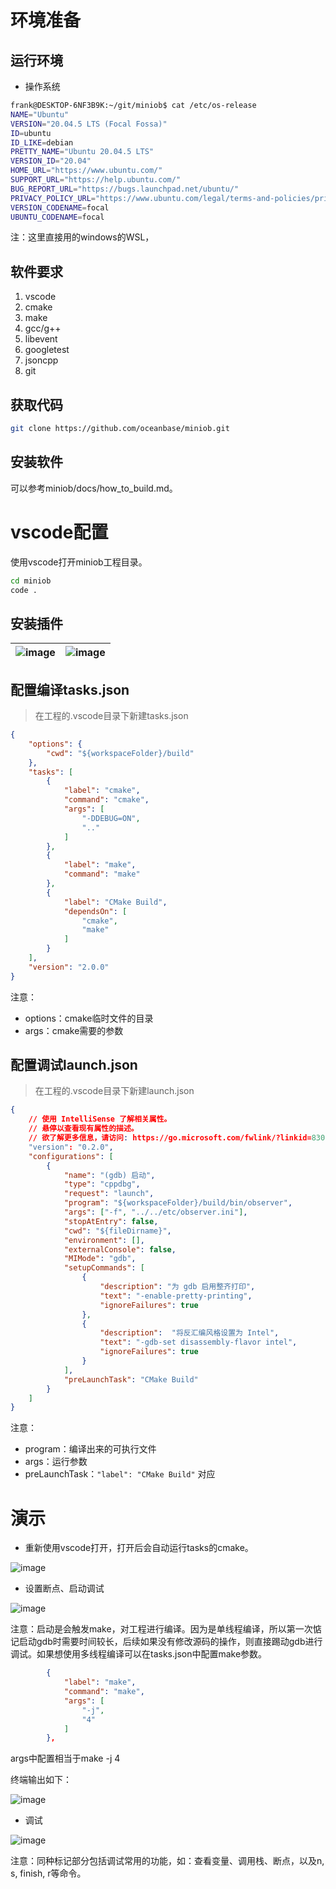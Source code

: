 # 环境准备

## 运行环境

* 操作系统

```bash
frank@DESKTOP-6NF3B9K:~/git/miniob$ cat /etc/os-release
NAME="Ubuntu"
VERSION="20.04.5 LTS (Focal Fossa)"
ID=ubuntu
ID_LIKE=debian
PRETTY_NAME="Ubuntu 20.04.5 LTS"
VERSION_ID="20.04"
HOME_URL="https://www.ubuntu.com/"
SUPPORT_URL="https://help.ubuntu.com/"
BUG_REPORT_URL="https://bugs.launchpad.net/ubuntu/"
PRIVACY_POLICY_URL="https://www.ubuntu.com/legal/terms-and-policies/privacy-policy"
VERSION_CODENAME=focal
UBUNTU_CODENAME=focal
```

注：这里直接用的windows的WSL，

## 软件要求

1. vscode
2. cmake
3. make
4. gcc/g++
5. libevent
6. googletest
7. jsoncpp
8. git

## 获取代码

```bash
git clone https://github.com/oceanbase/miniob.git
```

## 安装软件

可以参考miniob/docs/how\_to\_build.md。

# vscode配置

使用vscode打开miniob工程目录。

```bash
cd miniob
code .
```

## 安装插件

|![image](images/vscode_search_plugs.png)|![image](images/vscode_C++_plugs_detail.png)<br>|
| ----- | ----- |

## 配置编译tasks.json

> 在工程的.vscode目录下新建tasks.json

```json
{
    "options": {
        "cwd": "${workspaceFolder}/build"
    },
    "tasks": [
        {
            "label": "cmake",
            "command": "cmake",
            "args": [
                "-DDEBUG=ON",
                ".."
            ]
        },
        {
            "label": "make",
            "command": "make"
        },
        {
            "label": "CMake Build",
            "dependsOn": [
                "cmake",
                "make"
            ]
        }
    ],
    "version": "2.0.0"
}
```

注意：

* options：cmake临时文件的目录
* args：cmake需要的参数

## 配置调试launch.json

> 在工程的.vscode目录下新建launch.json

```json
{
    // 使用 IntelliSense 了解相关属性。 
    // 悬停以查看现有属性的描述。
    // 欲了解更多信息，请访问: https://go.microsoft.com/fwlink/?linkid=830387
    "version": "0.2.0",
    "configurations": [
        {
            "name": "(gdb) 启动",
            "type": "cppdbg",
            "request": "launch",
            "program": "${workspaceFolder}/build/bin/observer",
            "args": ["-f", "../../etc/observer.ini"],
            "stopAtEntry": false,
            "cwd": "${fileDirname}",
            "environment": [],
            "externalConsole": false,
            "MIMode": "gdb",
            "setupCommands": [
                {
                    "description": "为 gdb 启用整齐打印",
                    "text": "-enable-pretty-printing",
                    "ignoreFailures": true
                },
                {
                    "description":  "将反汇编风格设置为 Intel",
                    "text": "-gdb-set disassembly-flavor intel",
                    "ignoreFailures": true
                }
            ],
            "preLaunchTask": "CMake Build"
        }
    ]
}
```

注意：

* program：编译出来的可执行文件
* args：运行参数
* preLaunchTask：`"label": "CMake Build"` 对应

# 演示

* 重新使用vscode打开，打开后会自动运行tasks的cmake。

![image](images/vscode_cmake.png)

* 设置断点、启动调试

![image](images/vscode_break_point.png)

注意：启动是会触发make，对工程进行编译。因为是单线程编译，所以第一次惦记启动gdb时需要时间较长，后续如果没有修改源码的操作，则直接踢动gdb进行调试。如果想使用多线程编译可以在tasks.json中配置make参数。

```json
        {
            "label": "make",
            "command": "make",
            "args": [
                "-j",
                "4"
            ]
        },
```

args中配置相当于make -j 4

终端输出如下：

![image](images/vscode_build_ouput.png)

* 调试

![image](images/vscode_debug_miniob.png)

注意：同种标记部分包括调试常用的功能，如：查看变量、调用栈、断点，以及n, s, finish, r等命令。
